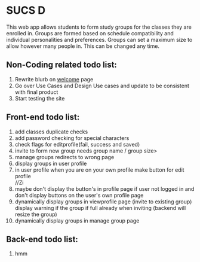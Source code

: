 <html>
<h1>SUCS D</h1>

<p>
This web app allows students to form study groups for the classes they are enrolled in. Groups are formed based on schedule compatibility and individual personalities and preferences. Groups can set a maximum size to allow however many people in. This can be changed any time.
</p>

<h2>Non-Coding related todo list: </h2>
<ol>
   <li>Rewrite blurb on <a href="http://www.squaducsd.com/pages/">welcome</a> page</li>
   <li>Go over Use Cases and Design Use cases and update to be consistent with final product</li>
   <li>Start testing the site</li>
</ol>

<h2>Front-end todo list: </h2>
<ol>
   <li>add classes duplicate checks</li>
   <li>add password checking for special characters</li>
   <li>check flags for editprofile(fail, success and saved)</li>
   <li>invite to form new group needs group name / group size></li>
   <li>manage groups redirects to wrong page</li>
   <li>display groups in user profile</li>
   <li>in user profile when you are on your own profile make button for edit profile</li>
//Zi

   <li>maybe don't display the button's in profile page if user not logged in
      and don't display buttons on the user's own profile page</li>
   <li>dynamically display groups in viewprofile page (invite to existing group)
      display warning if the group if full already when inviting 
      (backend will resize the group)</li>
   <li>dynamically display groups in manage group page</li>
</ol>
   
<h2>Back-end todo list:</h2>
<ol>
   <li>hmm</li>
</ol>
</html>
